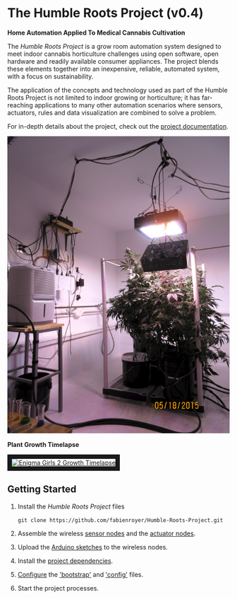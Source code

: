 # The Humble Roots Project (v0.4)
**Home Automation Applied To Medical Cannabis Cultivation**

The *Humble Roots Project* is a grow room automation system designed to meet indoor cannabis horticulture
challenges using open software, open hardware and readily available consumer appliances. The project
blends these elements together into an inexpensive, reliable, automated system, with a focus
on sustainability.

The application of the concepts and technology used as part of the Humble Roots Project is not limited
to indoor growing or horticulture; it has far-reaching applications to many other automation scenarios
where sensors, actuators, rules and data visualization are combined to solve a problem.

For in-depth details about the project, check out the [project documentation](./docs/HumbleRootsProject.pdf).

![Humble Roots Lab](./docs/humbleroots.png "Humble Roots Lab")

**Plant Growth Timelapse**

<a href="http://www.youtube.com/watch?feature=player_embedded&v=OL0RneAysnU
" target="_blank"><img src="http://img.youtube.com/vi/OL0RneAysnU/0.jpg" 
alt="Enigma Girls 2 Growth Timelapse" width="240" height="180" border="10" /></a>

## Getting Started

1. Install the *Humble Roots Project* files

	```
	git clone https://github.com/fabienroyer/Humble-Roots-Project.git
	```
2. Assemble the wireless [sensor nodes](./arduino/README.md) and the [actuator nodes](./hardware/README.md).
3. Upload the [Arduino sketches](./arduino/README.md) to the wireless nodes.
4. Install the [project dependencies](./dependencies.md).
5. [Configure](./config/README.md) the ['bootstrap'](./config/bootstrap.json.template) and ['config'](./config/config.json.template) files.
6. Start the project processes.

